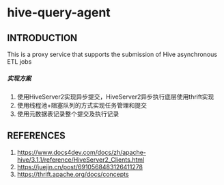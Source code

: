 # hive-query-agent

## INTRODUCTION
This is a proxy service that supports the submission of Hive asynchronous ETL jobs

##### 实现方案
1. 使用HiveServer2实现异步提交，HiveServer2异步执行底层使用thrift实现
2. 使用线程池+阻塞队列的方式实现任务管理和提交
3. 使用元数据表记录整个提交及执行记录


## REFERENCES
1. https://www.docs4dev.com/docs/zh/apache-hive/3.1.1/reference/HiveServer2_Clients.html
2. https://juejin.cn/post/6910568483126411278
3. https://thrift.apache.org/docs/concepts